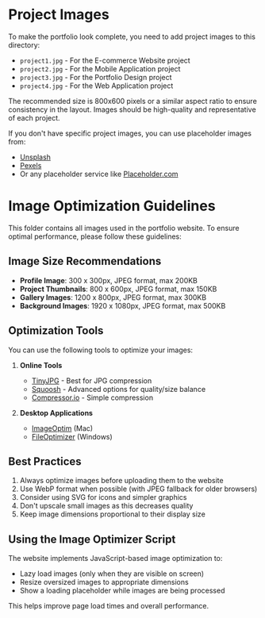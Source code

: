 # Project Images

To make the portfolio look complete, you need to add project images to this directory:

- `project1.jpg` - For the E-commerce Website project
- `project2.jpg` - For the Mobile Application project
- `project3.jpg` - For the Portfolio Design project
- `project4.jpg` - For the Web Application project

The recommended size is 800x600 pixels or a similar aspect ratio to ensure consistency in the layout. Images should be high-quality and representative of each project.

If you don't have specific project images, you can use placeholder images from:
- [Unsplash](https://unsplash.com)
- [Pexels](https://www.pexels.com)
- Or any placeholder service like [Placeholder.com](https://placeholder.com)

# Image Optimization Guidelines

This folder contains all images used in the portfolio website. To ensure optimal performance, please follow these guidelines:

## Image Size Recommendations

- **Profile Image**: 300 x 300px, JPEG format, max 200KB
- **Project Thumbnails**: 800 x 600px, JPEG format, max 150KB
- **Gallery Images**: 1200 x 800px, JPEG format, max 300KB
- **Background Images**: 1920 x 1080px, JPEG format, max 500KB

## Optimization Tools

You can use the following tools to optimize your images:

1. **Online Tools**
   - [TinyJPG](https://tinyjpg.com/) - Best for JPG compression
   - [Squoosh](https://squoosh.app/) - Advanced options for quality/size balance
   - [Compressor.io](https://compressor.io/) - Simple compression

2. **Desktop Applications**
   - [ImageOptim](https://imageoptim.com/) (Mac)
   - [FileOptimizer](https://nikkhokkho.sourceforge.io/static.php?page=FileOptimizer) (Windows)

## Best Practices

1. Always optimize images before uploading them to the website
2. Use WebP format when possible (with JPEG fallback for older browsers)
3. Consider using SVG for icons and simpler graphics
4. Don't upscale small images as this decreases quality
5. Keep image dimensions proportional to their display size

## Using the Image Optimizer Script

The website implements JavaScript-based image optimization to:
- Lazy load images (only when they are visible on screen)
- Resize oversized images to appropriate dimensions
- Show a loading placeholder while images are being processed

This helps improve page load times and overall performance. 